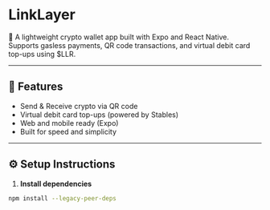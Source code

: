 # LinkLayer

🚀 A lightweight crypto wallet app built with Expo and React Native.  
Supports gasless payments, QR code transactions, and virtual debit card top-ups using $LLR.

---

## 📱 Features

- Send & Receive crypto via QR code
- Virtual debit card top-ups (powered by Stables)
- Web and mobile ready (Expo)
- Built for speed and simplicity

---

## ⚙️ Setup Instructions

1. **Install dependencies**  
```bash
npm install --legacy-peer-deps


